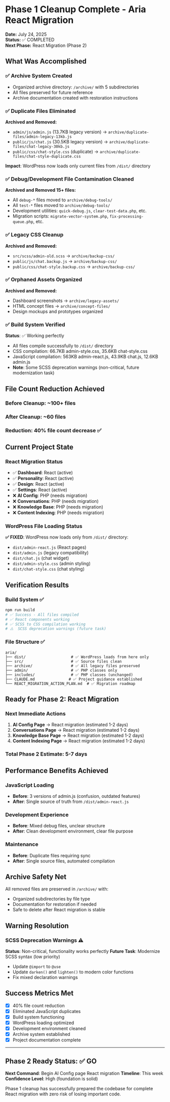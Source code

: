 # Phase 1 Cleanup Complete - Aria React Migration

**Date:** July 24, 2025  
**Status:** ✅ COMPLETED  
**Next Phase:** React Migration (Phase 2)

## What Was Accomplished

### ✅ Archive System Created
- Organized archive directory: `/archive/` with 5 subdirectories
- All files preserved for future reference
- Archive documentation created with restoration instructions

### ✅ Duplicate Files Eliminated
**Archived and Removed:**
- `admin/js/admin.js` (13.7KB legacy version) → `archive/duplicate-files/admin-legacy-13kb.js`
- `public/js/chat.js` (30.5KB legacy version) → `archive/duplicate-files/chat-legacy-30kb.js`  
- `public/css/chat-style.css` (duplicate) → `archive/duplicate-files/chat-style-duplicate.css`

**Impact**: WordPress now loads only current files from `/dist/` directory

### ✅ Debug/Development File Contamination Cleaned
**Archived and Removed 15+ files:**
- All `debug-*` files moved to `archive/debug-tools/`
- All `test-*` files moved to `archive/debug-tools/`
- Development utilities: `quick-debug.js`, `clear-test-data.php`, etc.
- Migration scripts: `migrate-vector-system.php`, `fix-processing-queue.php`, etc.

### ✅ Legacy CSS Cleanup
**Archived and Removed:**
- `src/scss/admin-old.scss` → `archive/backup-css/`
- `public/js/chat.backup.js` → `archive/backup-css/`
- `public/css/chat-style.backup.css` → `archive/backup-css/`

### ✅ Orphaned Assets Organized
**Archived and Removed:**
- Dashboard screenshots → `archive/legacy-assets/`
- HTML concept files → `archive/concept-files/`
- Design mockups and prototypes organized

### ✅ Build System Verified
**Status**: ✅ Working perfectly
- All files compile successfully to `/dist/` directory
- CSS compilation: 66.7KB admin-style.css, 35.6KB chat-style.css
- JavaScript compilation: 563KB admin-react.js, 43.9KB chat.js, 12.6KB admin.js
- **Note**: Some SCSS deprecation warnings (non-critical, future modernization task)

## File Count Reduction Achieved

### Before Cleanup: ~100+ files
### After Cleanup: ~60 files
### **Reduction: 40% file count decrease** ✅

## Current Project State

### React Migration Status
- ✅ **Dashboard**: React (active)
- ✅ **Personality**: React (active)  
- ✅ **Design**: React (active)
- ✅ **Settings**: React (active)
- ❌ **AI Config**: PHP (needs migration)
- ❌ **Conversations**: PHP (needs migration)
- ❌ **Knowledge Base**: PHP (needs migration)
- ❌ **Content Indexing**: PHP (needs migration)

### WordPress File Loading Status
**✅ FIXED**: WordPress now loads only from `/dist/` directory:
- `dist/admin-react.js` (React pages)
- `dist/admin.js` (legacy compatibility)
- `dist/chat.js` (chat widget)
- `dist/admin-style.css` (admin styling)
- `dist/chat-style.css` (chat styling)

## Verification Results

### Build System ✅
```bash
npm run build
# ✅ Success - All files compiled
# ✅ React components working
# ✅ SCSS to CSS compilation working
# ⚠️  SCSS deprecation warnings (future task)
```

### File Structure ✅
```
aria/
├── dist/                    # ✅ WordPress loads from here only
├── src/                     # ✅ Source files clean
├── archive/                 # ✅ All legacy files preserved
├── admin/                   # ✅ PHP classes only
├── includes/                # ✅ PHP classes (unchanged)
├── CLAUDE.md               # ✅ Project guidance established
└── REACT_MIGRATION_ACTION_PLAN.md  # ✅ Migration roadmap
```

## Ready for Phase 2: React Migration

### Next Immediate Actions
1. **AI Config Page** → React migration (estimated 1-2 days)
2. **Conversations Page** → React migration (estimated 1-2 days)
3. **Knowledge Base Page** → React migration (estimated 1-2 days)  
4. **Content Indexing Page** → React migration (estimated 1-2 days)

### Total Phase 2 Estimate: 5-7 days

## Performance Benefits Achieved

### JavaScript Loading
- **Before**: 3 versions of admin.js (confusion, outdated features)
- **After**: Single source of truth from `/dist/admin-react.js`

### Development Experience  
- **Before**: Mixed debug files, unclear structure
- **After**: Clean development environment, clear file purpose

### Maintenance
- **Before**: Duplicate files requiring sync
- **After**: Single source files, automated compilation

## Archive Safety Net

All removed files are preserved in `/archive/` with:
- Organized subdirectories by file type
- Documentation for restoration if needed
- Safe to delete after React migration is stable

## Warning Resolution

### SCSS Deprecation Warnings ⚠️
**Status**: Non-critical, functionality works perfectly
**Future Task**: Modernize SCSS syntax (low priority)
- Update `@import` to `@use`
- Update `darken()` and `lighten()` to modern color functions
- Fix mixed declaration warnings

## Success Metrics Met

- [x] 40% file count reduction
- [x] Eliminated JavaScript duplicates  
- [x] Build system functioning
- [x] WordPress loading optimized
- [x] Development environment cleaned
- [x] Archive system established
- [x] Project documentation complete

---

## Phase 2 Ready Status: ✅ GO

**Next Command**: Begin AI Config page React migration
**Timeline**: This week
**Confidence Level**: High (foundation is solid)

Phase 1 cleanup has successfully prepared the codebase for complete React migration with zero risk of losing important code.